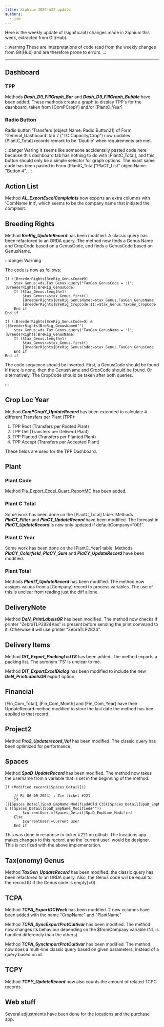 ```yaml
---
title: Xiphium 2024-W37 update
authors:
  - jim
---
```


Here is the weekly update of (significant) changes made in Xiphium this week, extracted from Git(Hub).

:::warning
These are interpretations of code read from the weekly changes from Git(Hub) and are therefore prone to errors.
:::

<!--truncate-->

---
## Dashboard
### TPP
Methods ***Dash_D9_FillGraph_Bar*** and ***Dash_D9_FillGraph_Bubble*** have been added. These methods create a graph to display TPP's for the dashboard, taken from [ComPCropY] and/or [PlantC_Year]

### Radio Button
Radio button 'Transfers'(object Name: Radio Button21) of Form 'General_Dashboard' tab 7 ("TC Capacity/Crop") now updates [PlantC_Total] records remark to be 'Double' when requirements are met.

:::danger Waring
It seems like someone accidentally pasted code here because this dashboard tab has nothing to do with [PlantC_Total], and this button should only be a simple selector for graph options.
The exact same code has been pasted in Form [PlantC_Total]"PlaCT_List" objectName: "Button 4".
:::

## Action List
Method ***AL_ExportExcelComplaints*** now exports an extra columns with 'ComName Init', which seems to be the company name that initiated the complaint.

## Breeding Rights
Method ***BreRig_UpdateRecord*** has been modified. A classic query has been refactored to an ORDA query. The method now finds a Genus Name and CropCode based on a GenusCode, and finds a GenusCode based on GenusName.

:::danger Warning

The code is now as follows:
```4D
If ([BreederRights]BreRig_GenusCode#0)
	$tax_Genus:=ds.Tax_Genus.query("TaxGen_GenusCode = :1"; [BreederRights]BreRig_GenusCode)
	If ($tax_Genus.length=1)
		$tax_Genus:=$tax_Genus.first()
		[BreederRights]BreRig_GenusName:=$tax_Genus.TaxGen_GenusName
		[BreederRights]BreRig_CropCode:11:=$tax_Genus.TaxGen_CropCode
	End if 
End if 

If ([BreederRights]BreRig_GenusCode=0) & ([BreederRights]BreRig_GenusName#"")
	$tax_Genus:=ds.Tax_Genus.query("TaxGen_GenusName = :1"; [BreederRights]BreRig_GenusName)
	If ($tax_Genus.length=1)
		$tax_Genus:=$tax_Genus.first()
		[BreederRights]BreRig_GenusCode:=$tax_Genus.TaxGen_GenusCode
	End if 
End if 
```
The code sequence should be inverted. First, a GenusCode should be found if there is none, then the GenusName and CropCode should be found. Or alternatively, The CropCode should be taken after both queries.

:::

## Crop Loc Year
Method ***ComPCropY_UpdateRecord*** has been extended to calculate 4 different Transfers per Plant (TPP):
1. TPP Root (Transfers per Rooted Plant)
2. TPP Del (Transfers per Deliverd Plant)
3. TPP Planted (Transfers per Planted Plant)
4. TPP Accept (Transfers per Accepted Plant)

These fields are used for the TPP Dashboard.

## Plant
### Plant Code
Method Pla_Export_Excel_Quart_ReportMC has been added.

### Plant C Total
Some work has been done on the [PlantC_Total] table. Methods ***PlaCT_Filter*** and ***PlaCT_UpdateRecord*** have been modified. The forecast in ***PlaCT_UpdateRecord*** is now only updated if defaultCompany="001".

### Plant C Year
Some work has been done on the [PlantC_Year] table. Methods ***PlaCY_Colorfield***, ***PlaCY_Sum*** and ***PlaCY_UpdateRecord*** have been modified. 

### Plant Total
Methods ***PlantT_UpdateRecord*** has been modified. The method now assigns values from a [Company] record to process variables. The use of this is unclear from reading just the diff allone.

## DeliveryNote
Method ***DeN_PrintLabelsQR*** has been modified. The method now checks if printer "ZebraTLP2824Kas" is present before sending the print command to it. Otherwise it will use printer "ZebraTLP2824".

## Delivery Items
Method ***DiT_Export_PackingListTS*** has been added. The method exports a packing list. The acronym 'TS' is unclear to me.

Method ***DiT_ExportExcelDialog*** has been modified to include the new ***DeN_PrintLabelsQR*** export option.

## Financial
[Fin_Com_Total], [Fin_Com_Month] and [Fin_Com_Year] have their UpdateRecord method modified to store the last date the method has bee applied to that record.

## Project2
Method ***Pro2_Updaterecord_Val*** has been modified. The classic query has been optimized for performance.

## Spaces
Method ***SpaD_UpdateRecord*** has been modified. The method now takes the username from a variable that is set in the beginning of the method:

```4D
If (Modified record([Spaces_Detail]))
	
	// RL 06-09-2024) : Zie ticket #221
	If (([Spaces_Detail]SpaD_EmpName_Modified#Old:C35([Spaces_Detail]SpaD_EmpName_Modified)) & ([Spaces_Detail]SpaD_EmpName_Modified#""))
		$currentUser:=[Spaces_Detail]SpaD_EmpName_Modified
	Else 
		$currentUser:=Current user
	End if 
```

This was done in response to ticker #221 on github. The locations app makes changes to this record, and the 'current user' would be designer. This is not fixed with the above implementation.

## Tax(onomy) Genus
Method ***TaxGen_UpdateRecord*** has been modified. the classic query has been refactored to an ORDA query. Also, the Genus code will be equal to the record ID if the Genus code is empty(=0).

## TCPA
Method ***TCPA_ExportDCWeek*** has been modified. 2 new columns have been added with the name "CropName" and "PlantName"

Method ***TCPA_SyncExportProtCultivar*** has been modified. The method now changes its behaviour depending on the $fromCompany variable (NL is handled differencly than the others).

Method ***TCPA_SyncImportProtCultivar*** has been modified. The method now does a multi-line classic query based on given parameters, instead of a query based on id.

## TCPY
Method ***TCPY_UpdateRecord*** now also counts the amount of related TCPC records.

## Web stuff
Several adjustments have been done for the locations and the purchase app.